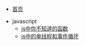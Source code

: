 <!-- docs/_sidebar.md -->
* [首页](README.md)
<!-- * 规范
  * [HTML规范](standard/html/index.md "HTML规范")
  * [CSS规范](standard/css/index.md "CSS规范")
  * [JavaScript规范](standard/js/index.md "JavaScript规范")
  * [VUE规范](standard/vue/index.md "VUE规范") -->
* javascript
  <!-- * [指南](javascript/事件循环.md "The greatest guide in the world") -->
  * [js中你不知道的函数](javascript/你不知道的函数.md "function")
  * [js中的单线程和事件循环](javascript/单线程和事件循环.md "event loop")